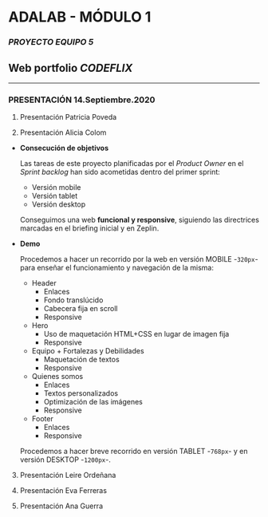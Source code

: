 # ADALAB - MÓDULO 1

### _PROYECTO EQUIPO 5_

## Web portfolio **_CODEFLIX_**

---

### PRESENTACIÓN 14.Septiembre.2020

1. Presentación Patricia Poveda

2. Presentación Alicia Colom

- **Consecución de objetivos**

  Las tareas de este proyecto planificadas por el _Product Owner_ en el _Sprint backlog_ han sido acometidas dentro del primer sprint:

  - Versión mobile
  - Versión tablet
  - Versión desktop

  Conseguimos una web **funcional y responsive**, siguiendo las directrices marcadas en el briefing inicial y en Zeplin.

- **Demo**

  Procedemos a hacer un recorrido por la web en versión MOBILE -`320px`- para enseñar el funcionamiento y navegación de la misma:

  - Header
    - Enlaces
    - Fondo translúcido
    - Cabecera fija en scroll
    - Responsive
  - Hero
    - Uso de maquetación HTML+CSS en lugar de imagen fija
    - Responsive
  - Equipo + Fortalezas y Debilidades
    - Maquetación de textos
    - Responsive
  - Quienes somos
    - Enlaces
    - Textos personalizados
    - Optimización de las imágenes
    - Responsive
  - Footer
    - Enlaces
    - Responsive

  Procedemos a hacer breve recorrido en versión TABLET -`768px`- y en versión DESKTOP -`1200px`-.

3. Presentación Leire Ordeñana

4. Presentación Eva Ferreras

5. Presentación Ana Guerra
